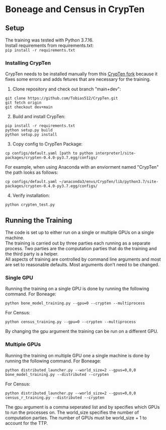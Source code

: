 
# Boneage and Census in CrypTen

## Setup
The training was tested with Python 3.7.16. \
Install requirements from requirements.txt: \
```pip install -r requirements.txt```

### Installing CrypTen
CrypTen needs to be installed manually from this [CrypTen fork](https://github.com/Tobias512/CrypTen) because it fixes some errors and adds fetures that are necessary for the training.
1. Clone repository and check out branch "main+dev":
```
git clone https://github.com/Tobias512/CrypTen.git
git fetch origin
git checkout dev+main
```
2. Build and install CrypTen:
```
pip install -r requirements.txt
python setup.py build
python setup.py install
```
3. Copy config to CrypTen Package:
```
cp configs/default.yaml [path to python interpreter]/site-packages/crypten-0.4.0-py3.7.egg/configs/
```
For example, when using Anaconda with an enviorment named "CrypTen" the path looks as follows:
```
cp configs/default.yaml ~/anaconda3/envs/CrypTen/lib/python3.7/site-packages/crypten-0.4.0-py3.7.egg/configs/
```
4. Verify installation:
```
python crypten_test.py
```

## Running the Training

The code is set up to either run on a single or multiple GPUs on a single machine. \
The training is carried out by three parties each running as a separate process. Two parties are the computation parties that do the training and the third party is a helper. \
All aspects of training are controlled by command line arguments and most are set to reasonable defaults. Most arguments don't need to be changed.

### Single GPU
Running the training on a single GPU is done by running the following command. For Boneage:
```
python bone_model_training.py --gpu=0 --crypten --multiprocess
```
For Census:
```
python census_training.py --gpu=0 --crypten --multiprocess
```
By changing the gpu argument the training can be run on a different GPU.

### Multiple GPUs
Running the training on multiple GPU one a single machine is done by running the following command. For Boneage:
```
python distributed_launcher.py --world_size=2 --gpus=0,0,0 bone_model_training.py --distributed --crypten
```
For Census:
```
python distributed_launcher.py --world_size=2 --gpus=0,0,0 census_r_training.py --distributed --crypten
```
The gpu argument is a comma seperated list and by specifies which GPUs to run the processes on. The world_size specifies the number of computation parties.
The number of GPUs must be world_size + 1 to account for the TTP.
